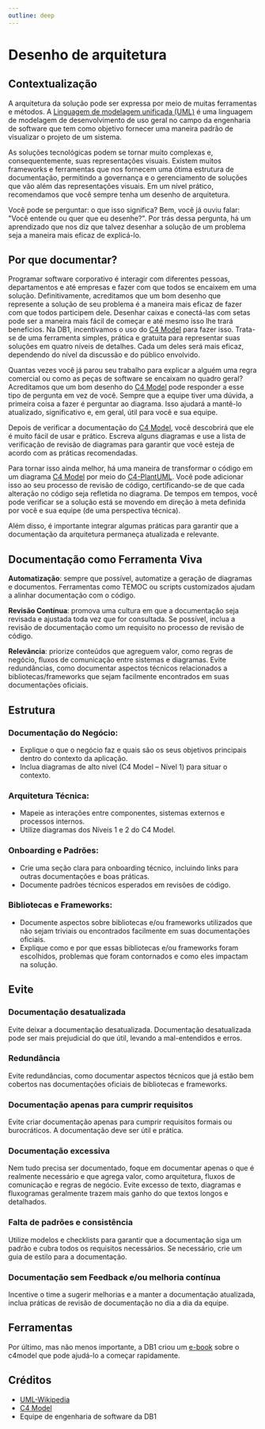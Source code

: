 ```yaml
---
outline: deep
---
```


# Desenho de arquitetura

## Contextualização

A arquitetura da solução pode ser expressa por meio de muitas ferramentas e métodos. A [Linguagem de modelagem unificada (UML)](https://en.wikipedia.org/wiki/Unified_Modeling_Language) é uma linguagem de modelagem de desenvolvimento de uso geral no campo da engenharia de software que tem como objetivo fornecer uma maneira padrão de visualizar o projeto de um sistema.

As soluções tecnológicas podem se tornar muito complexas e, consequentemente, suas representações visuais. Existem muitos frameworks e ferramentas que nos fornecem uma ótima estrutura de documentação, permitindo a governança e o gerenciamento de soluções que vão além das representações visuais. Em um nível prático, recomendamos que você sempre tenha um desenho de arquitetura.

Você pode se perguntar: o que isso significa? Bem, você já ouviu falar: "Você entende ou quer que eu desenhe?". Por trás dessa pergunta, há um aprendizado que nos diz que talvez desenhar a solução de um problema seja a maneira mais eficaz de explicá-lo.

## Por que documentar?

Programar software corporativo é interagir com diferentes pessoas, departamentos e até empresas e fazer com que todos se encaixem em uma solução. Definitivamente, acreditamos que um bom desenho que represente a solução de seu problema é a maneira mais eficaz de fazer com que todos participem dele. Desenhar caixas e conectá-las com setas pode ser a maneira mais fácil de começar e até mesmo isso lhe trará benefícios. Na DB1, incentivamos o uso do [C4 Model](https://c4model.com) para fazer isso. Trata-se de uma ferramenta simples, prática e gratuita para representar suas soluções em quatro níveis de detalhes. Cada um deles será mais eficaz, dependendo do nível da discussão e do público envolvido.

Quantas vezes você já parou seu trabalho para explicar a alguém uma regra comercial ou como as peças de software se encaixam no quadro geral? Acreditamos que um bom desenho do [C4 Model](https://c4model.com) pode responder a esse tipo de pergunta em vez de você. Sempre que a equipe tiver uma dúvida, a primeira coisa a fazer é perguntar ao diagrama. Isso ajudará a mantê-lo atualizado, significativo e, em geral, útil para você e sua equipe.

Depois de verificar a documentação do [C4 Model](https://c4model.com), você descobrirá que ele é muito fácil de usar e prático. Escreva alguns diagramas e use a lista de verificação de revisão de diagramas para garantir que você esteja de acordo com as práticas recomendadas.

Para tornar isso ainda melhor, há uma maneira de transformar o código em um diagrama [C4 Model](https://c4model.com) por meio do [C4-PlantUML](https://github.com/plantuml-stdlib/C4-PlantUML). Você pode adicionar isso ao seu processo de revisão de código, certificando-se de que cada alteração no código seja refletida no diagrama. De tempos em tempos, você pode verificar se a solução está se movendo em direção à meta definida por você e sua equipe (de uma perspectiva técnica).

Além disso, é importante integrar algumas práticas para garantir que a documentação da arquitetura permaneça atualizada e relevante.

## Documentação como Ferramenta Viva

**Automatização**: sempre que possível, automatize a geração de diagramas e documentos. Ferramentas como TEMOC ou scripts customizados ajudam a alinhar documentação com o código.

**Revisão Contínua**: promova uma cultura em que a documentação seja revisada e ajustada toda vez que for consultada. Se possível, inclua a revisão de documentação como um requisito no processo de revisão de código.

**Relevância**: priorize conteúdos que agreguem valor, como regras de negócio, fluxos de comunicação entre sistemas e diagramas. Evite redundâncias, como documentar aspectos técnicos relacionados a bibliotecas/frameworks que sejam facilmente encontrados em suas documentações oficiais.

## Estrutura

### Documentação do Negócio:
    
* Explique o que o negócio faz e quais são os seus objetivos principais dentro do contexto da aplicação.
* Inclua diagramas de alto nível (C4 Model – Nível 1) para situar o contexto.

### Arquitetura Técnica:

* Mapeie as interações entre componentes, sistemas externos e processos internos.
* Utilize diagramas dos Níveis 1 e 2 do C4 Model.

### Onboarding e Padrões:

* Crie uma seção clara para onboarding técnico, incluindo links para outras documentações e boas práticas.
* Documente padrões técnicos esperados em revisões de código.

### Bibliotecas e Frameworks:

* Documente aspectos sobre bibliotecas e/ou frameworks utilizados que não sejam triviais ou encontrados facilmente em suas documentações oficiais.
* Explique como e por que essas bibliotecas e/ou frameworks foram escolhidos, problemas que foram contornados e como eles impactam na solução. 

## Evite

### Documentação desatualizada

Evite deixar a documentação desatualizada. Documentação desatualizada pode ser mais prejudicial do que útil, levando a mal-entendidos e erros.

### Redundância

Evite redundâncias, como documentar aspectos técnicos que já estão bem cobertos nas documentações oficiais de bibliotecas e frameworks.

### Documentação apenas para cumprir requisitos

Evite criar documentação apenas para cumprir requisitos formais ou burocráticos. A documentação deve ser útil e prática.

### Documentação excessiva

Nem tudo precisa ser documentado, foque em documentar apenas o que é realmente necessário e que agrega valor, como arquitetura, fluxos de comunicação e regras de negócio.
Evite excesso de texto, diagramas e fluxogramas geralmente trazem mais ganho do que textos longos e detalhados.

### Falta de padrões e consistência

Utilize modelos e checklists para garantir que a documentação siga um padrão e cubra todos os requisitos necessários. 
Se necessário, crie um guia de estilo para a documentação.

### Documentação sem Feedback e/ou melhoria contínua

Incentive o time a sugerir melhorias e a manter a documentação atualizada, inclua práticas de revisão de documentação no dia a dia da equipe.

## Ferramentas

Por último, mas não menos importante, a DB1 criou um [e-book](https://carreira.db1group.com/desenho-de-arquitetura-de-software) sobre o c4model que pode ajudá-lo a começar rapidamente.

## Créditos

- [UML-Wikipedia](https://en.wikipedia.org/wiki/Unified_Modeling_Language)
- [C4 Model](https://c4model.com)
- Equipe de engenharia de software da DB1
